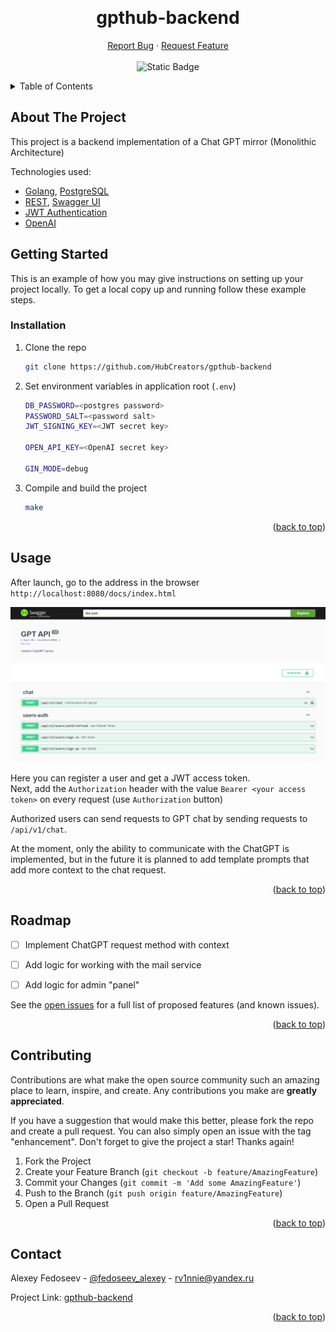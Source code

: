 <a name="readme-top"></a>
<!-- PROJECT LOGO -->
<br />
<div align="center">
<h1 align="center">gpthub-backend</h1>
    <p align="center">
        <a href="https://github.com/HubCreators/gpthub-backend/issues">Report Bug</a>
        ·
        <a href="https://github.com/HubCreators/gpthub-backend/issues">Request Feature</a>
        <br />
        <br />
        <img alt="Static Badge" src="https://img.shields.io/badge/Go-v1.18-EEEEEE?logo=go&logoColor=white&labelColor=00ADD8">
    </p>
</div>


<!-- TABLE OF CONTENTS -->
<details>
  <summary>Table of Contents</summary>
  <ol>
    <li><a href="#about-the-project">About The Project</a></li>
    <li><a href="#getting-started">Getting Started</a>
      <ul>
        <li><a href="#installation">Installation</a></li>
      </ul>
    </li>
    <li><a href="#usage">Usage</a></li>
    <li><a href="#roadmap">Roadmap</a></li>
    <li><a href="#contributing">Contributing</a></li>
    <li><a href="#contact">Contact</a></li>
  </ol>
</details>

## About The Project

This project is a backend implementation of a Chat GPT mirror (Monolithic Architecture)

Technologies used:
* [Golang](https://go.dev/), [PostgreSQL](https://www.postgresql.org/)
* [REST](https://ru.wikipedia.org/wiki/REST), [Swagger UI](https://swagger.io/tools/swagger-ui/)
* [JWT Authentication](https://jwt.io/)
* [OpenAI](https://openai.com/blog/openai-api)

<!-- GETTING STARTED -->
## Getting Started

This is an example of how you may give instructions on setting up your project locally.
To get a local copy up and running follow these example steps.

### Installation

1. Clone the repo
   ```sh
   git clone https://github.com/HubCreators/gpthub-backend
   ```
2. Set environment variables in application root (`.env`)
   ```sh
   DB_PASSWORD=<postgres password>
   PASSWORD_SALT=<password salt>
   JWT_SIGNING_KEY=<JWT secret key>

   OPEN_API_KEY=<OpenAI secret key>

   GIN_MODE=debug
   ```
4. Compile and build the project
   ```sh
   make
   ```

<p align="right">(<a href="#readme-top">back to top</a>)</p>

<!-- USAGE -->
## Usage

After launch, go to the address in the browser
`http://localhost:8080/docs/index.html`

<img src="images/swagger.png" alt="Swagger">

Here you can register a user and get a JWT access token.  
Next, add the `Authorization` header with the value `Bearer <your access token>` on every request (use `Authorization` button)

Authorized users can send requests to GPT chat by sending requests to `/api/v1/chat`.

At the moment, only the ability to communicate with the ChatGPT is implemented, but in the future it is planned to add template prompts that add more context to the chat request.
<p align="right">(<a href="#readme-top">back to top</a>)</p>

<!-- ROADMAP -->
## Roadmap

- [ ] Implement ChatGPT request method with context
- [ ] Add logic for working with the mail service
- [ ] Add logic for admin "panel"


See the [open issues](https://github.com/HubCreators/gpthub-backend/issues) for a full list of proposed features (and known issues).

<p align="right">(<a href="#readme-top">back to top</a>)</p>

<!-- CONTRIBUTING -->
## Contributing

Contributions are what make the open source community such an amazing place to learn, inspire, and create. Any contributions you make are **greatly appreciated**.

If you have a suggestion that would make this better, please fork the repo and create a pull request. You can also simply open an issue with the tag "enhancement".
Don't forget to give the project a star! Thanks again!

1. Fork the Project
2. Create your Feature Branch (`git checkout -b feature/AmazingFeature`)
3. Commit your Changes (`git commit -m 'Add some AmazingFeature'`)
4. Push to the Branch (`git push origin feature/AmazingFeature`)
5. Open a Pull Request

<p align="right">(<a href="#readme-top">back to top</a>)</p>

<!-- CONTACT -->
## Contact

Alexey Fedoseev - [@fedoseev_alexey](https://t.me/fedoseev_alexey) - rv1nnie@yandex.ru

Project Link: [gpthub-backend](https://github.com/HubCreators/gpthub-backend)

<p align="right">(<a href="#readme-top">back to top</a>)</p>